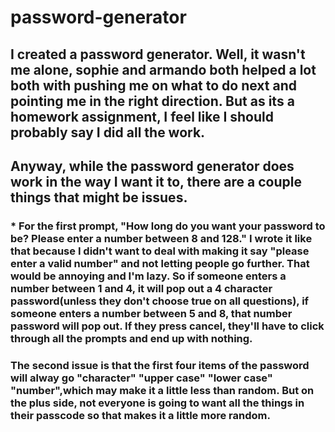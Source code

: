 # password-generator

## I created a password generator. Well, it wasn't me alone, sophie and armando both helped a lot both with pushing me on what to do next and pointing me in the right direction. But as its a homework assignment, I feel like I should probably say I did all the work. 
## Anyway, while the password generator does work in the way I want it to, there are a couple things that might be issues. 

### * For the first prompt, "How long do you want your password to be? Please enter a number between 8 and 128." I wrote it like that because I didn't want to deal with making it say "please enter a valid number" and not letting people go further. That would be annoying and I'm lazy. So if someone enters a number between 1 and 4, it will pop out a 4 character password(unless they don't choose true on all questions), if someone enters a number between 5 and 8, that number password will pop out. If they press cancel, they'll have to click through all the prompts and end up with nothing.

### The second issue is that the first four items of the password will alway go "character" "upper case" "lower case" "number",which may make it a little less than random. But on the plus side, not everyone is going to want all the things in their passcode so that makes it a little more random.